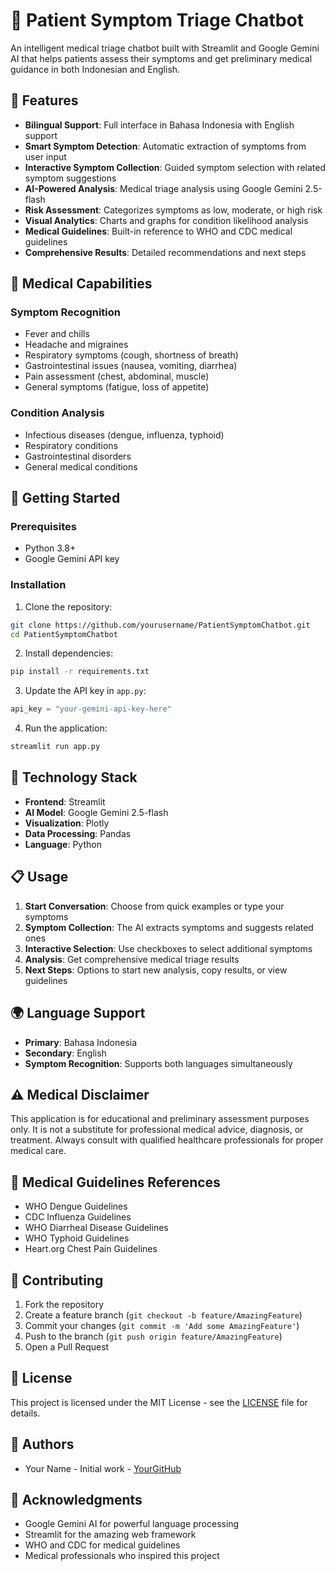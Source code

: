 # 💬 Patient Symptom Triage Chatbot

An intelligent medical triage chatbot built with Streamlit and Google Gemini AI that helps patients assess their symptoms and get preliminary medical guidance in both Indonesian and English.

## 🌟 Features

- **Bilingual Support**: Full interface in Bahasa Indonesia with English support
- **Smart Symptom Detection**: Automatic extraction of symptoms from user input
- **Interactive Symptom Collection**: Guided symptom selection with related symptom suggestions
- **AI-Powered Analysis**: Medical triage analysis using Google Gemini 2.5-flash
- **Risk Assessment**: Categorizes symptoms as low, moderate, or high risk
- **Visual Analytics**: Charts and graphs for condition likelihood analysis
- **Medical Guidelines**: Built-in reference to WHO and CDC medical guidelines
- **Comprehensive Results**: Detailed recommendations and next steps

## 🏥 Medical Capabilities

### Symptom Recognition
- Fever and chills
- Headache and migraines
- Respiratory symptoms (cough, shortness of breath)
- Gastrointestinal issues (nausea, vomiting, diarrhea)
- Pain assessment (chest, abdominal, muscle)
- General symptoms (fatigue, loss of appetite)

### Condition Analysis
- Infectious diseases (dengue, influenza, typhoid)
- Respiratory conditions
- Gastrointestinal disorders
- General medical conditions

## 🚀 Getting Started

### Prerequisites
- Python 3.8+
- Google Gemini API key

### Installation

1. Clone the repository:
```bash
git clone https://github.com/yourusername/PatientSymptomChatbot.git
cd PatientSymptomChatbot
```

2. Install dependencies:
```bash
pip install -r requirements.txt
```

3. Update the API key in `app.py`:
```python
api_key = "your-gemini-api-key-here"
```

4. Run the application:
```bash
streamlit run app.py
```

## 🔧 Technology Stack

- **Frontend**: Streamlit
- **AI Model**: Google Gemini 2.5-flash
- **Visualization**: Plotly
- **Data Processing**: Pandas
- **Language**: Python

## 📋 Usage

1. **Start Conversation**: Choose from quick examples or type your symptoms
2. **Symptom Collection**: The AI extracts symptoms and suggests related ones
3. **Interactive Selection**: Use checkboxes to select additional symptoms
4. **Analysis**: Get comprehensive medical triage results
5. **Next Steps**: Options to start new analysis, copy results, or view guidelines

## 🌍 Language Support

- **Primary**: Bahasa Indonesia
- **Secondary**: English
- **Symptom Recognition**: Supports both languages simultaneously

## ⚠️ Medical Disclaimer

This application is for educational and preliminary assessment purposes only. It is not a substitute for professional medical advice, diagnosis, or treatment. Always consult with qualified healthcare professionals for proper medical care.

## 📖 Medical Guidelines References

- WHO Dengue Guidelines
- CDC Influenza Guidelines  
- WHO Diarrheal Disease Guidelines
- WHO Typhoid Guidelines
- Heart.org Chest Pain Guidelines

## 🤝 Contributing

1. Fork the repository
2. Create a feature branch (`git checkout -b feature/AmazingFeature`)
3. Commit your changes (`git commit -m 'Add some AmazingFeature'`)
4. Push to the branch (`git push origin feature/AmazingFeature`)
5. Open a Pull Request

## 📄 License

This project is licensed under the MIT License - see the [LICENSE](LICENSE) file for details.

## 👥 Authors

- Your Name - Initial work - [YourGitHub](https://github.com/yourusername)

## 🙏 Acknowledgments

- Google Gemini AI for powerful language processing
- Streamlit for the amazing web framework
- WHO and CDC for medical guidelines
- Medical professionals who inspired this project